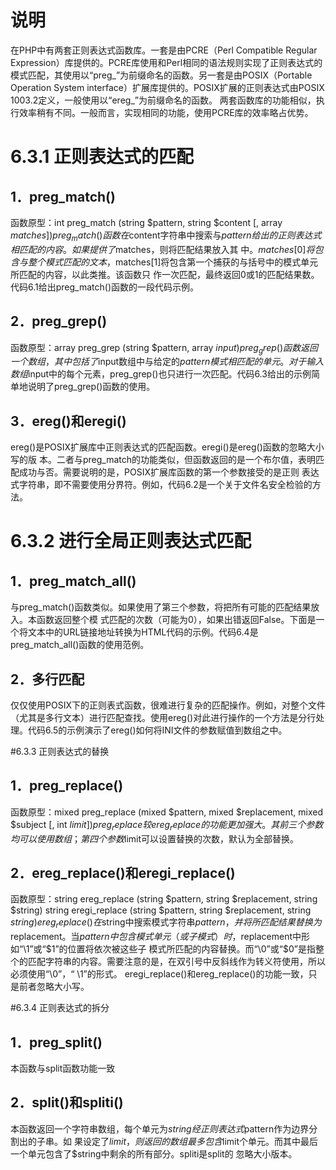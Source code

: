 # 说明
在PHP中有两套正则表达式函数库。一套是由PCRE（Perl Compatible Regular Expression）库提供的。PCRE库使用和Perl相同的语法规则实现了正则表达式的模式匹配，其使用以“preg_”为前缀命名的函数。另一套是由POSIX（Portable Operation System interface）扩展库提供的。POSIX扩展的正则表达式由POSIX 1003.2定义，一般使用以“ereg_”为前缀命名的函数。
两套函数库的功能相似，执行效率稍有不同。一般而言，实现相同的功能，使用PCRE库的效率略占优势。

# 6.3.1 正则表达式的匹配
##  1．preg_match()
函数原型：int preg_match (string $pattern, string $content [, array $matches])
preg_match ()函数在$content字符串中搜索与$pattern给出的正则表达式相匹配的内容。如果提供了$matches，则将匹配结果放入其 中。$matches[0]将包含与整个模式匹配的文本，$matches[1]将包含第一个捕获的与括号中的模式单元所匹配的内容，以此类推。该函数只 作一次匹配，最终返回0或1的匹配结果数。代码6.1给出preg_match()函数的一段代码示例。


##  2．preg_grep()
函数原型：array preg_grep (string $pattern, array $input)
preg_grep()函数返回一个数组，其中包括了$input数组中与给定的$pattern模式相匹配的单元。对于输入数组$input中的每个元素，preg_grep()也只进行一次匹配。代码6.3给出的示例简单地说明了preg_grep()函数的使用。

##  3．ereg()和eregi()
ereg()是POSIX扩展库中正则表达式的匹配函数。eregi()是ereg()函数的忽略大小写的版 本。二者与preg_match的功能类似，但函数返回的是一个布尔值，表明匹配成功与否。需要说明的是，POSIX扩展库函数的第一个参数接受的是正则 表达式字符串，即不需要使用分界符。例如，代码6.2是一个关于文件名安全检验的方法。

# 6.3.2 进行全局正则表达式匹配
##  1．preg_match_all()
与preg_match()函数类似。如果使用了第三个参数，将把所有可能的匹配结果放入。本函数返回整个模 式匹配的次数（可能为0），如果出错返回False。下面是一个将文本中的URL链接地址转换为HTML代码的示例。代码6.4是 preg_match_all()函数的使用范例。

##  2．多行匹配
仅仅使用POSIX下的正则表式函数，很难进行复杂的匹配操作。例如，对整个文件（尤其是多行文本）进行匹配查找。使用ereg()对此进行操作的一个方法是分行处理。代码6.5的示例演示了ereg()如何将INI文件的参数赋值到数组之中。

#6.3.3 正则表达式的替换
## 1．preg_replace()
函数原型：mixed preg_replace (mixed $pattern, mixed $replacement, mixed $subject [, int $limit])
preg_replace较ereg_replace的功能更加强大。其前三个参数均可以使用数组；第四个参数$limit可以设置替换的次数，默认为全部替换。

## 2．ereg_replace()和eregi_replace()
函数原型：string ereg_replace (string $pattern, string $replacement, string $string)
string eregi_replace (string $pattern, string $replacement, string $string)
ereg_replace()在$string中搜索模式字符串$pattern，并将所匹配结果替换 为$replacement。当$pattern中包含模式单元（或子模式）时，$replacement中形如“\1”或“$1”的位置将依次被这些子 模式所匹配的内容替换。而“\0”或“$0”是指整个的匹配字符串的内容。需要注意的是，在双引号中反斜线作为转义符使用，所以必须使用“\\0”，“ \\1”的形式。
eregi_replace()和ereg_replace()的功能一致，只是前者忽略大小写。

#6.3.4 正则表达式的拆分
## 1．preg_split()
本函数与split函数功能一致

## 2．split()和spliti()
本函数返回一个字符串数组，每个单元为$string经正则表达式$pattern作为边界分割出的子串。如 果设定了$limit，则返回的数组最多包含$limit个单元。而其中最后一个单元包含了$string中剩余的所有部分。spliti是split的 忽略大小版本。

